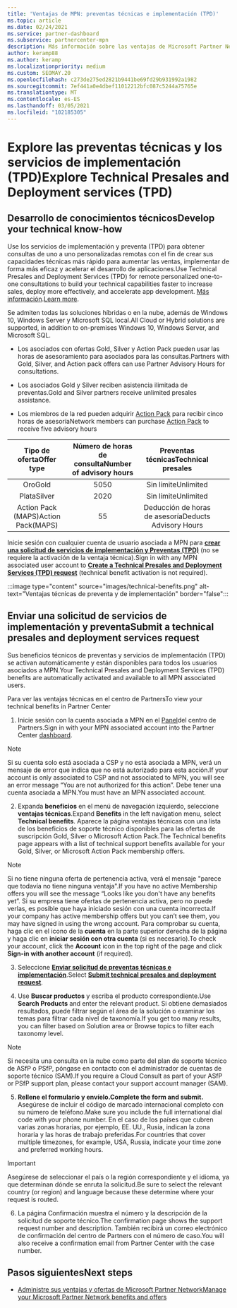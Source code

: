 ```yaml
---
title: 'Ventajas de MPN: preventas técnicas e implementación (TPD)'
ms.topic: article
ms.date: 02/24/2021
ms.service: partner-dashboard
ms.subservice: partnercenter-mpn
description: Más información sobre las ventajas de Microsoft Partner Network (MPN) para servicios técnicos de preventa y de implementación (TPD)
author: keramp88
ms.author: keramp
ms.localizationpriority: medium
ms.custom: SEOMAY.20
ms.openlocfilehash: c273de275ed2821b9441be69fd29b931992a1982
ms.sourcegitcommit: 7ef441a0e4dbef11012212bfc087c5244a75765e
ms.translationtype: MT
ms.contentlocale: es-ES
ms.lasthandoff: 03/05/2021
ms.locfileid: "102185305"
---
```

# <a name="explore-technical-presales-and-deployment-services-tpd"></a><span data-ttu-id="601a8-103">Explore las preventas técnicas y los servicios de implementación (TPD)</span><span class="sxs-lookup"><span data-stu-id="601a8-103">Explore Technical Presales and Deployment services (TPD)</span></span> 

## <a name="develop-your-technical-know-how"></a><span data-ttu-id="601a8-104">Desarrollo de conocimientos técnicos</span><span class="sxs-lookup"><span data-stu-id="601a8-104">Develop your technical know-how</span></span>

<span data-ttu-id="601a8-105">Use los servicios de implementación y preventa (TPD) para obtener consultas de uno a uno personalizadas remotas con el fin de crear sus capacidades técnicas más rápido para aumentar las ventas, implementar de forma más eficaz y acelerar el desarrollo de aplicaciones.</span><span class="sxs-lookup"><span data-stu-id="601a8-105">Use Technical Presales and Deployment Services (TPD) for remote personalized one-to-one consultations to build your technical capabilities faster to increase sales, deploy more effectively, and accelerate app development.</span></span> <span data-ttu-id="601a8-106">[Más información](https://aka.ms/TPD).</span><span class="sxs-lookup"><span data-stu-id="601a8-106">[Learn more](https://aka.ms/TPD).</span></span>

<span data-ttu-id="601a8-107">Se admiten todas las soluciones híbridas o en la nube, además de Windows 10, Windows Server y Microsoft SQL local.</span><span class="sxs-lookup"><span data-stu-id="601a8-107">All Cloud or Hybrid solutions are supported, in addition to on-premises Windows 10, Windows Server, and Microsoft SQL.</span></span> 

-   <span data-ttu-id="601a8-108">Los asociados con ofertas Gold, Silver y Action Pack pueden usar las horas de asesoramiento para asociados para las consultas.</span><span class="sxs-lookup"><span data-stu-id="601a8-108">Partners with Gold, Silver, and Action pack offers can use Partner Advisory Hours for consultations.</span></span> 

-   <span data-ttu-id="601a8-109">Los asociados Gold y Silver reciben asistencia ilimitada de preventas.</span><span class="sxs-lookup"><span data-stu-id="601a8-109">Gold and Silver partners receive unlimited presales assistance.</span></span> 

-   <span data-ttu-id="601a8-110">Los miembros de la red pueden adquirir [Action Pack](https://partner.microsoft.com/membership/action-pack) para recibir cinco horas de asesoría</span><span class="sxs-lookup"><span data-stu-id="601a8-110">Network members can  purchase [Action Pack](https://partner.microsoft.com/membership/action-pack) to receive five advisory hours</span></span>  


|     <span data-ttu-id="601a8-111">Tipo de oferta</span><span class="sxs-lookup"><span data-stu-id="601a8-111">Offer type</span></span>    | <span data-ttu-id="601a8-112">Número de horas de consulta</span><span class="sxs-lookup"><span data-stu-id="601a8-112">Number of advisory hours</span></span> |   <span data-ttu-id="601a8-113">Preventas técnicas</span><span class="sxs-lookup"><span data-stu-id="601a8-113">Technical presales</span></span>   |   |   |
|:-----------------:|:------------------------:|:----------------------:|:-:|:-:|
|        <span data-ttu-id="601a8-114">Oro</span><span class="sxs-lookup"><span data-stu-id="601a8-114">Gold</span></span>       |            <span data-ttu-id="601a8-115">50</span><span class="sxs-lookup"><span data-stu-id="601a8-115">50</span></span>            |        <span data-ttu-id="601a8-116">Sin límite</span><span class="sxs-lookup"><span data-stu-id="601a8-116">Unlimited</span></span>       |   |   |
|       <span data-ttu-id="601a8-117">Plata</span><span class="sxs-lookup"><span data-stu-id="601a8-117">Silver</span></span>      |            <span data-ttu-id="601a8-118">20</span><span class="sxs-lookup"><span data-stu-id="601a8-118">20</span></span>            |        <span data-ttu-id="601a8-119">Sin límite</span><span class="sxs-lookup"><span data-stu-id="601a8-119">Unlimited</span></span>       |   |   |
| <span data-ttu-id="601a8-120">Action Pack (MAPS)</span><span class="sxs-lookup"><span data-stu-id="601a8-120">Action Pack(MAPS)</span></span> |             <span data-ttu-id="601a8-121">5</span><span class="sxs-lookup"><span data-stu-id="601a8-121">5</span></span>            | <span data-ttu-id="601a8-122">Deducción de horas de asesoría</span><span class="sxs-lookup"><span data-stu-id="601a8-122">Deducts Advisory Hours</span></span> |   |   |

<span data-ttu-id="601a8-123">Inicie sesión con cualquier cuenta de usuario asociada a MPN para **[crear una solicitud de servicios de implementación y Preventas (TPD)](https://partner.microsoft.com/dashboard/mpn/membership/benefits/technical/createadvisoryhours-servicerequest)** (no se requiere la activación de la ventaja técnica).</span><span class="sxs-lookup"><span data-stu-id="601a8-123">Sign in with any MPN associated user account to **[Create a Technical Presales and Deployment Services (TPD) request](https://partner.microsoft.com/dashboard/mpn/membership/benefits/technical/createadvisoryhours-servicerequest)** (technical benefit activation is not required).</span></span>

  :::image type="content" source="images/technical-benefits.png" alt-text="Ventajas técnicas de preventa y de implementación" border="false":::

## <a name="submit-a-technical-presales-and-deployment-services-request"></a><span data-ttu-id="601a8-125">Enviar una solicitud de servicios de implementación y preventa</span><span class="sxs-lookup"><span data-stu-id="601a8-125">Submit a technical presales and deployment services request</span></span> 

<span data-ttu-id="601a8-126">Sus beneficios técnicos de preventas y servicios de implementación (TPD) se activan automáticamente y están disponibles para todos los usuarios asociados a MPN.</span><span class="sxs-lookup"><span data-stu-id="601a8-126">Your Technical Presales and Deployment Services (TPD) benefits are automatically activated and available to all MPN associated users.</span></span> 

<span data-ttu-id="601a8-127">Para ver las ventajas técnicas en el centro de Partners</span><span class="sxs-lookup"><span data-stu-id="601a8-127">To view your technical benefits in Partner Center</span></span>

1. <span data-ttu-id="601a8-128">Inicie sesión con la cuenta asociada a MPN en el [Panel](https://partner.microsoft.com/dashboard)del centro de Partners.</span><span class="sxs-lookup"><span data-stu-id="601a8-128">Sign in with your MPN associated account into the Partner Center [dashboard](https://partner.microsoft.com/dashboard).</span></span> 

>[!NOTE]
><span data-ttu-id="601a8-129">Si su cuenta solo está asociada a CSP y no está asociada a MPN, verá un mensaje de error que indica que no está autorizado para esta acción.</span><span class="sxs-lookup"><span data-stu-id="601a8-129">If your account is only associated to CSP and not associated to MPN, you will see an error message “You are not authorized for this action”.</span></span> <span data-ttu-id="601a8-130">Debe tener una cuenta asociada a MPN.</span><span class="sxs-lookup"><span data-stu-id="601a8-130">You must have an MPN associated account.</span></span>

2. <span data-ttu-id="601a8-131">Expanda **beneficios** en el menú de navegación izquierdo, seleccione **ventajas técnicas**.</span><span class="sxs-lookup"><span data-stu-id="601a8-131">Expand **Benefits** in the left navigation menu, select **Technical benefits**.</span></span> <span data-ttu-id="601a8-132">Aparece la página ventajas técnicas con una lista de los beneficios de soporte técnico disponibles para las ofertas de suscripción Gold, Silver o Microsoft Action Pack.</span><span class="sxs-lookup"><span data-stu-id="601a8-132">The Technical benefits page appears with a list of technical support benefits available for your Gold, Silver, or Microsoft Action Pack membership offers.</span></span> 

>[!NOTE]
><span data-ttu-id="601a8-133">Si no tiene ninguna oferta de pertenencia activa, verá el mensaje "parece que todavía no tiene ninguna ventaja".</span><span class="sxs-lookup"><span data-stu-id="601a8-133">If you have no active Membership offers you will see the message “Looks like you don't have any benefits yet”.</span></span> <span data-ttu-id="601a8-134">Si su empresa tiene ofertas de pertenencia activa, pero no puede verlas, es posible que haya iniciado sesión con una cuenta incorrecta.</span><span class="sxs-lookup"><span data-stu-id="601a8-134">If your company has active membership offers but you can’t see them, you may have signed in using the wrong account.</span></span> <span data-ttu-id="601a8-135">Para comprobar su cuenta, haga clic en el icono de la **cuenta** en la parte superior derecha de la página y haga clic en **iniciar sesión con otra cuenta** (si es necesario).</span><span class="sxs-lookup"><span data-stu-id="601a8-135">To check your account, click the **Account** icon in the top right of the page and click **Sign-in with another account** (if required).</span></span>

3. <span data-ttu-id="601a8-136">Seleccione **[Enviar solicitud de preventas técnicas e implementación](https://partner.microsoft.com/dashboard/mpn/membership/benefits/technical/createadvisoryhours-servicerequest)**.</span><span class="sxs-lookup"><span data-stu-id="601a8-136">Select **[Submit technical presales and deployment request](https://partner.microsoft.com/dashboard/mpn/membership/benefits/technical/createadvisoryhours-servicerequest)**.</span></span>

4. <span data-ttu-id="601a8-137">Use **Buscar productos** y escriba el producto correspondiente.</span><span class="sxs-lookup"><span data-stu-id="601a8-137">Use **Search Products** and enter the relevant product.</span></span> <span data-ttu-id="601a8-138">Si obtiene demasiados resultados, puede filtrar según el área de la solución o examinar los temas para filtrar cada nivel de taxonomía.</span><span class="sxs-lookup"><span data-stu-id="601a8-138">If you get too many results, you can filter based on Solution area or Browse topics to filter each taxonomy level.</span></span>

> [!NOTE]
> <span data-ttu-id="601a8-139">Si necesita una consulta en la nube como parte del plan de soporte técnico de ASfP o PSfP, póngase en contacto con el administrador de cuentas de soporte técnico (SAM).</span><span class="sxs-lookup"><span data-stu-id="601a8-139">If you require a Cloud Consult as part of your ASfP or PSfP support plan, please contact your support account manager (SAM).</span></span>

5. <span data-ttu-id="601a8-140">**Rellene el formulario y envíelo.**</span><span class="sxs-lookup"><span data-stu-id="601a8-140">**Complete the form and submit.**</span></span> <span data-ttu-id="601a8-141">Asegúrese de incluir el código de marcado internacional completo con su número de teléfono.</span><span class="sxs-lookup"><span data-stu-id="601a8-141">Make sure you include the full international dial code with your phone number.</span></span> <span data-ttu-id="601a8-142">En el caso de los países que cubren varias zonas horarias, por ejemplo, EE. UU., Rusia, indican la zona horaria y las horas de trabajo preferidas.</span><span class="sxs-lookup"><span data-stu-id="601a8-142">For countries that cover multiple timezones,  for example, USA, Russia, indicate your time zone and preferred working hours.</span></span>

> [!IMPORTANT]
> <span data-ttu-id="601a8-143">Asegúrese de seleccionar el país o la región correspondiente y el idioma, ya que determinan dónde se enruta la solicitud.</span><span class="sxs-lookup"><span data-stu-id="601a8-143">Be sure to select the relevant country (or region) and language because these determine where your request is routed.</span></span>

6. <span data-ttu-id="601a8-144">La página Confirmación muestra el número y la descripción de la solicitud de soporte técnico.</span><span class="sxs-lookup"><span data-stu-id="601a8-144">The confirmation page shows the support request number and description.</span></span> <span data-ttu-id="601a8-145">También recibirá un correo electrónico de confirmación del centro de Partners con el número de caso.</span><span class="sxs-lookup"><span data-stu-id="601a8-145">You will also receive a confirmation email from Partner Center with the case number.</span></span>



## <a name="next-steps"></a><span data-ttu-id="601a8-146">Pasos siguientes</span><span class="sxs-lookup"><span data-stu-id="601a8-146">Next steps</span></span>

- [<span data-ttu-id="601a8-147">Administre sus ventajas y ofertas de Microsoft Partner Network</span><span class="sxs-lookup"><span data-stu-id="601a8-147">Manage your Microsoft Partner Network benefits and offers</span></span>](manage-your-partner-network-benefits.md)
